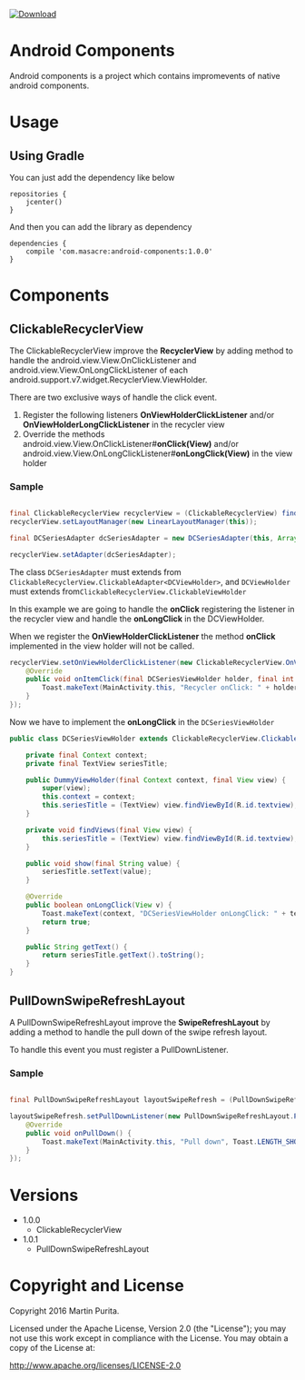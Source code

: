 [![Download](https://api.bintray.com/packages/martupuri/Masacre-Android/android-components/images/download.svg) ](https://bintray.com/martupuri/Masacre-Android/android-components/_latestVersion)

# Android Components

Android components is a project which contains impromevents of native android components.

# Usage

## Using Gradle

You can just add the dependency like below

```
repositories {
    jcenter()
}
```

And then you can add the library as dependency

```
dependencies {
    compile 'com.masacre:android-components:1.0.0'
}
```

# Components

## ClickableRecyclerView

The ClickableRecyclerView improve the **RecyclerView** by adding method to handle the android.view.View.OnClickListener and android.view.View.OnLongClickListener of each android.support.v7.widget.RecyclerView.ViewHolder.

There are two exclusive ways of handle the click event.

1.  Register the following listeners **OnViewHolderClickListener** and/or **OnViewHolderLongClickListener** in the recycler view
2.  Override the methods android.view.View.OnClickListener#**onClick(View)** and/or android.view.View.OnLongClickListener#**onLongClick(View)** in the view holder

### Sample

```java

final ClickableRecyclerView recyclerView = (ClickableRecyclerView) findViewById(R.id.recycler_view);
recyclerView.setLayoutManager(new LinearLayoutManager(this));

final DCSeriesAdapter dcSeriesAdapter = new DCSeriesAdapter(this, Arrays.asList("Arrow", "The Flash", "DC's Legends of Tomorrow"));

recyclerView.setAdapter(dcSeriesAdapter);

```

The class `DCSeriesAdapter` must extends from `ClickableRecyclerView.ClickableAdapter<DCViewHolder>`, and `DCViewHolder` must extends from`ClickableRecyclerView.ClickableViewHolder`

In this example we are going to handle the **onClick** registering the listener in the recycler view and handle the **onLongClick** in the DCViewHolder.

When we register the **OnViewHolderClickListener** the method **onClick** implemented in the view holder will not be called.

```java
recyclerView.setOnViewHolderClickListener(new ClickableRecyclerView.OnViewHolderClickListener<DCSeriesViewHolder>() {
    @Override
    public void onItemClick(final DCSeriesViewHolder holder, final int position) {
        Toast.makeText(MainActivity.this, "Recycler onClick: " + holder.getText(), Toast.LENGTH_SHORT).show();
    }
});
```

Now we have to implement the **onLongClick** in the `DCSeriesViewHolder`

```java
public class DCSeriesViewHolder extends ClickableRecyclerView.ClickableViewHolder {

    private final Context context;
    private final TextView seriesTitle;

    public DummyViewHolder(final Context context, final View view) {
        super(view);
        this.context = context;
        this.seriesTitle = (TextView) view.findViewById(R.id.textview);
    }

    private void findViews(final View view) {
        this.seriesTitle = (TextView) view.findViewById(R.id.textview);
    }

    public void show(final String value) {
        seriesTitle.setText(value);
    }

    @Override
    public boolean onLongClick(View v) {
        Toast.makeText(context, "DCSeriesViewHolder onLongClick: " + textView.getText(), Toast.LENGTH_SHORT).show();
        return true;
    }

    public String getText() {
        return seriesTitle.getText().toString();
    }
}
```

## PullDownSwipeRefreshLayout

A PullDownSwipeRefreshLayout improve the **SwipeRefreshLayout** by adding a method to handle the pull down of the swipe refresh layout.

To handle this event you must register a PullDownListener.

### Sample

```java

final PullDownSwipeRefreshLayout layoutSwipeRefresh = (PullDownSwipeRefreshLayout) findViewById(R.id.pull_to_refresh);

layoutSwipeRefresh.setPullDownListener(new PullDownSwipeRefreshLayout.PullDownListener() {
    @Override
    public void onPullDown() {
        Toast.makeText(MainActivity.this, "Pull down", Toast.LENGTH_SHORT).show();
    }
});

```

# Versions

*	1.0.0
    * ClickableRecyclerView
*   1.0.1
    * PullDownSwipeRefreshLayout

# Copyright and License
Copyright 2016 Martin Purita.

Licensed under the Apache License, Version 2.0 (the "License"); you may not use
this work except in compliance with the License. You may obtain a copy of the
License at:

http://www.apache.org/licenses/LICENSE-2.0